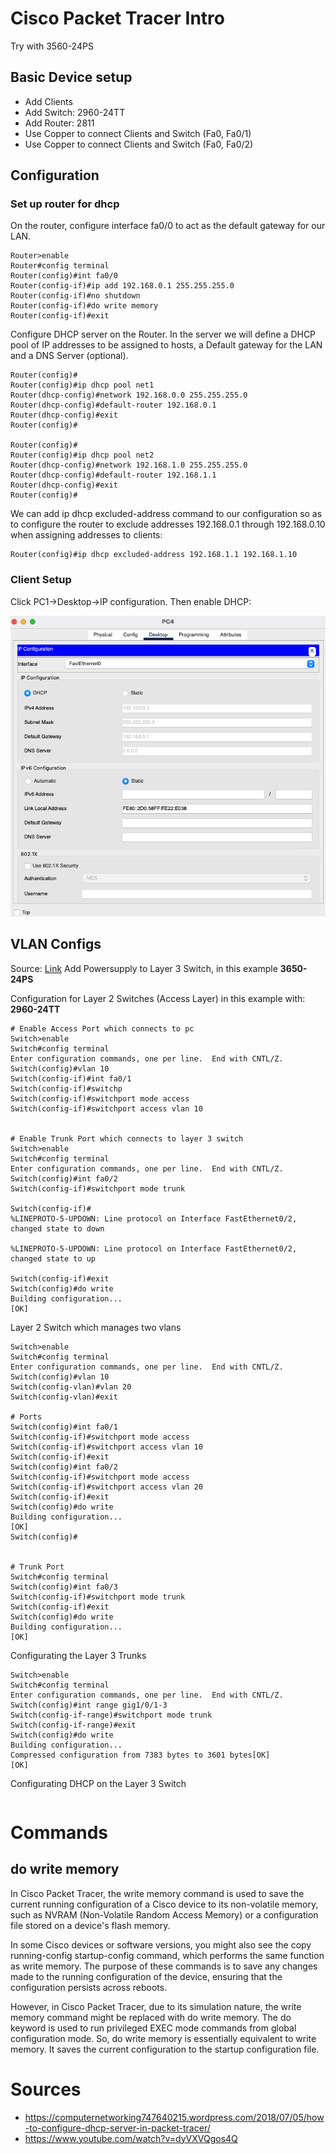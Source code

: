 # Cisco Packet Tracer Intro

Try with
3560-24PS

## Basic Device setup

* Add Clients
* Add Switch: 2960-24TT
* Add Router: 2811
* Use Copper to connect Clients and Switch (Fa0, Fa0/1)
* Use Copper to connect Clients and Switch (Fa0, Fa0/2)

## Configuration

### Set up router for dhcp

On the router, configure interface fa0/0 to act as the default gateway for our LAN.

```
Router>enable
Router#config terminal
Router(config)#int fa0/0
Router(config-if)#ip add 192.168.0.1 255.255.255.0
Router(config-if)#no shutdown
Router(config-if)#do write memory
Router(config-if)#exit
```

Configure DHCP server on the Router. In the server we will define a DHCP pool of IP addresses to be assigned to hosts, a Default gateway  for the LAN and a DNS Server (optional).

```
Router(config)#
Router(config)#ip dhcp pool net1
Router(dhcp-config)#network 192.168.0.0 255.255.255.0
Router(dhcp-config)#default-router 192.168.0.1
Router(dhcp-config)#exit
Router(config)#

Router(config)#
Router(config)#ip dhcp pool net2
Router(dhcp-config)#network 192.168.1.0 255.255.255.0
Router(dhcp-config)#default-router 192.168.1.1
Router(dhcp-config)#exit
Router(config)#
```

We can add ip dhcp excluded-address command to our configuration so as to configure the router to exclude addresses 192.168.0.1 through 192.168.0.10 when assigning addresses to clients:
```
Router(config)#ip dhcp excluded-address 192.168.1.1 192.168.1.10
```

### Client Setup

Click PC1->Desktop->IP configuration. Then enable DHCP:

![Alt text](image.png)


## VLAN Configs

Source: [Link](https://www.youtube.com/watch?v=14--qiy1rsI)
Add Powersupply to Layer 3 Switch, in this example **3650-24PS**

Configuration for Layer 2 Switches (Access Layer) in this example with: **2960-24TT**

```
# Enable Access Port which connects to pc
Switch>enable
Switch#config terminal
Enter configuration commands, one per line.  End with CNTL/Z.
Switch(config)#vlan 10
Switch(config-if)#int fa0/1
Switch(config-if)#switchp
Switch(config-if)#switchport mode access
Switch(config-if)#switchport access vlan 10


# Enable Trunk Port which connects to layer 3 switch
Switch>enable
Switch#config terminal
Enter configuration commands, one per line.  End with CNTL/Z.
Switch(config)#int fa0/2
Switch(config-if)#switchport mode trunk

Switch(config-if)#
%LINEPROTO-5-UPDOWN: Line protocol on Interface FastEthernet0/2, changed state to down

%LINEPROTO-5-UPDOWN: Line protocol on Interface FastEthernet0/2, changed state to up

Switch(config-if)#exit
Switch(config)#do write
Building configuration...
[OK]

```

Layer 2 Switch which manages two vlans
```
Switch>enable
Switch#config terminal
Enter configuration commands, one per line.  End with CNTL/Z.
Switch(config)#vlan 10
Switch(config-vlan)#vlan 20
Switch(config-vlan)#exit

# Ports
Switch(config)#int fa0/1
Switch(config-if)#switchport mode access
Switch(config-if)#switchport access vlan 10
Switch(config-if)#exit
Switch(config)#int fa0/2
Switch(config-if)#switchport mode access
Switch(config-if)#switchport access vlan 20
Switch(config-if)#exit
Switch(config)#do write
Building configuration...
[OK]
Switch(config)#


# Trunk Port
Switch#config terminal
Switch(config)#int fa0/3
Switch(config-if)#switchport mode trunk
Switch(config-if)#exit
Switch(config)#do write
Building configuration...
[OK]

```

Configurating the Layer 3 Trunks
```
Switch>enable
Switch#config terminal
Enter configuration commands, one per line.  End with CNTL/Z.
Switch(config)#int range gig1/0/1-3
Switch(config-if-range)#switchport mode trunk
Switch(config-if-range)#exit
Switch(config)#do write
Building configuration...
Compressed configuration from 7383 bytes to 3601 bytes[OK]
[OK]
```

Configurating DHCP on the Layer 3 Switch
```

```


# Commands

## do write memory
In Cisco Packet Tracer, the write memory command is used to save the current running configuration of a Cisco device to its non-volatile memory, such as NVRAM (Non-Volatile Random Access Memory) or a configuration file stored on a device's flash memory.

In some Cisco devices or software versions, you might also see the copy running-config startup-config command, which performs the same function as write memory. The purpose of these commands is to save any changes made to the running configuration of the device, ensuring that the configuration persists across reboots.

However, in Cisco Packet Tracer, due to its simulation nature, the write memory command might be replaced with do write memory. The do keyword is used to run privileged EXEC mode commands from global configuration mode. So, do write memory is essentially equivalent to write memory. It saves the current configuration to the startup configuration file.


# Sources

* https://computernetworking747640215.wordpress.com/2018/07/05/how-to-configure-dhcp-server-in-packet-tracer/
* https://www.youtube.com/watch?v=dyVXVQgos4Q
